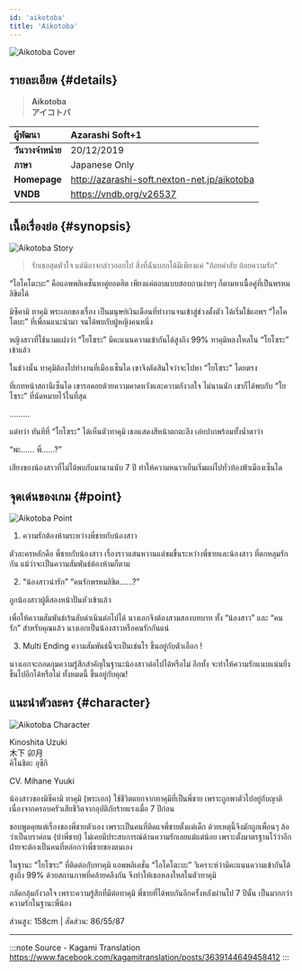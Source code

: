 ```yaml
---
id: 'aikotoba'
title: 'Aikotoba'
---
```


![Aikotoba Cover](https://res.cloudinary.com/kagamiweb/image/upload/v1631537740/visualnovel/preview/aikotoba.jpg)

## รายละเอียด {#details}

> **Aikotoba**  
> **アイコトバ**

| ผู้พัฒนา | Azarashi Soft+1 |
| :---- | :---- |
| **วันวางจำหน่าย** | 20/12/2019 |
| **ภาษา** | Japanese Only |
| **Homepage** | http://azarashi-soft.nexton-net.jp/aikotoba |
| **VNDB** | https://vndb.org/v26537 |

## เนื้อเรื่องย่อ {#synopsis}

![Aikotoba Story](https://res.cloudinary.com/kagamiweb/image/upload/v1631537792/visualnovel/preview/aikotoba_story.jpg)

> ‍‍‍‍‍‍‍‍‍‍‍‍รักเธอสุดหัวใจ แต่มิอาจกล่าวออกไป
> ‍‍‍‍‍‍สิ่งที่ฉันบอกได้มีเพียงแค่ "ถ้อยคำลับ ถ้อยความรัก"

“ไอโคโตะบะ” คือแอพพลิเคชั่นหาคู่ยอดฮิต
เพียงแค่ตอบแบบสอบถามง่ายๆ ก็ตามหาเนื้อคู่ที่เป็นพรหมลิขิตได้

มิซึคามิ ทาคุมิ พระเอกของเรื่อง
เป็นมนุษย์เงินเดือนที่ทำงานจนเข้าสู่ช่วงตั้งตัว
ได้เริ่มใช้แอพฯ “ไอโคโตบะ” ที่เพื่อนแนะนำมา จนได้พบกับผู้หญิงคนหนึ่ง

หญิงสาวที่ใช้นามแฝงว่า “โยโซระ” มีคะแนนความเข้ากันได้สูงถึง 99%
ทาคุมิหลงใหลใน “โยโซระ” เข้าแล้ว

ในช่วงนั้น ทาคุมิต้องไปทำงานที่เมืองเซ็นได
เขาจึงตัดสินใจว่าจะไปหา “โยโซระ” โดยตรง

ที่เกทหน้าสถานีเซ็นได เขารอคอยด้วยความคาดหวังและความกังวลใจ
ไม่นานนัก เขาก็ได้พบกับ “โยโซระ” ที่นัดหมายไว้ในที่สุด

.........

แต่ทว่า ทันทีที่ “โยโซระ” ได้เห็นตัวทาคุมิ
เธอแสดงสีหน้าตกตะลึง เอ่ยปากพร้อมทั้งน้ำตาว่า

“พะ...... พี่......?”

เสียงของน้องสาวที่ไม่ได้พบกับมานานนับ 7 ปี
ทำให้ความหนาวเย็นเริ่มแผ่ไปทั่วท้องฟ้าเมืองเซ็นได

## จุดเด่นของเกม {#point}

![Aikotoba Point](https://res.cloudinary.com/kagamiweb/image/upload/v1631537816/visualnovel/preview/aikotoba_point.jpg)

1. ความรักต้องห้ามระหว่างพี่ชายกับน้องสาว

ตัวละครหลักคือ พี่ชายกับน้องสาว
เรื่องราวแสนหวานแต่ขมขื่นระหว่างพี่ชายและน้องสาว
ที่ตกหลุมรักกัน แม้ว่าจะเป็นความสัมพันธ์ต้องห้ามก็ตาม

2. “น้องสาวน่ารัก” “คนรักพรหมลิขิต......?”

ถูกน้องสาวผู้ตีสองหน้าปั่นหัวเข้าแล้ว

เพื่อให้ความสัมพันธ์เร้นลับดำเนินต่อไปได้
นางเอกจึงต้องสวมสองบทบาท ทั้ง “น้องสาว” และ “คนรัก”
สำหรับคุณแล้ว นางเอกเป็นน้องสาวหรือคนรักกันแน่

3. Multi Ending ความสัมพันธ์นี้จะเป็นเช่นไร ขึ้นอยู่กับตัวเลือก !

นางเอกจะกอดกุมความรู้สึกสำคัญในฐานะน้องสาวต่อไปได้หรือไม่
อีกทั้ง จะทำให้ความรักแนบแน่นยิ่งขึ้นไปอีกได้หรือไม่
ทั้งหมดนี้ ขึ้นอยู่กับคุณ!

## แนะนำตัวละคร {#character}

![Aikotoba Character](https://res.cloudinary.com/kagamiweb/image/upload/v1631537826/visualnovel/preview/aikotoba_character.jpg)

Kinoshita Uzuki  
木下 卯月  
คิโนชิตะ อุซึกิ

CV. Mihane Yuuki

น้องสาวของมิซึคามิ ทาคุมิ (พระเอก)
ใช้ชีวิตแยกจากทาคุมิที่เป็นพี่ชาย เพราะถูกพาตัวไปอยู่กับญาติ
เนื่องจากครอบครัวเสียชีวิตจากอุบัติภัยร้ายแรงเมื่อ 7 ปีก่อน

ชอบพูดคุยแต่เรื่องของพี่ชายตัวเอง เพราะเป็นคนที่ติดแจพี่ชายตั้งแต่เด็ก ด้วยเหตุนี้จึงมักถูกเพื่อนๆ ล้อว่าเป็นบราค่อน (บ้าพี่ชาย)
ไม่เคยมีประสบการณ์ด้านความรักเลยแม้แต่น้อย เพราะตั้งมาตรฐานไว้ว่าอีกฝ่ายจะต้องเป็นคนที่หล่อกว่าพี่ชายของตนเอง

ในฐานะ “โยโซระ” ที่ติดต่อกับทาคุมิ แอพพลิเคชั่น “ไอโคโตะบะ” วิเคราะห์ว่ามีคะแนนความเข้ากันได้สูงถึง 99%
ด้วยสถานภาพที่คล้ายคลึงกัน จึงทำให้เธอหลงใหลในตัวทาคุมิ

กลัดกลุ้มกังวลใจ เพราะความรู้สึกที่มีต่อทาคุมิ พี่ชายที่ได้พบกันอีกครั้งหลังผ่านไป 7 ปีนั้น เป็นมากกว่าความรักในฐานะพี่น้อง

ส่วนสูง: 158cm | สัดส่วน: 86/55/87

---
:::note Source - Kagami Translation
https://www.facebook.com/kagamitranslation/posts/3639144649458412
:::